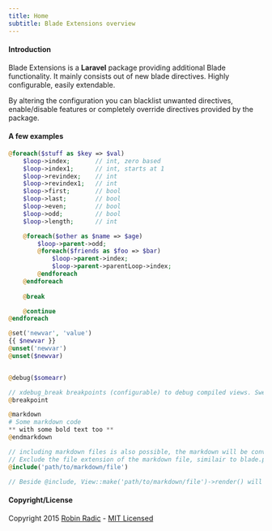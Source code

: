 ```yaml
---
title: Home
subtitle: Blade Extensions overview
---
```

#### Introduction
Blade Extensions is a **Laravel** package providing additional Blade functionality. 
It mainly consists out of new blade directives. Highly configurable, easily extendable. 


By altering the configuration you can blacklist unwanted directives, enable/disable features or completely override directives provided by the package.


#### A few examples
```php
@foreach($stuff as $key => $val)
    $loop->index;       // int, zero based
    $loop->index1;      // int, starts at 1
    $loop->revindex;    // int
    $loop->revindex1;   // int
    $loop->first;       // bool
    $loop->last;        // bool
    $loop->even;        // bool
    $loop->odd;         // bool
    $loop->length;      // int

    @foreach($other as $name => $age)
        $loop->parent->odd;
        @foreach($friends as $foo => $bar)
            $loop->parent->index;
            $loop->parent->parentLoop->index;
        @endforeach
    @endforeach  
    
    @break

    @continue
@endforeach

@set('newvar', 'value')
{{ $newvar }}
@unset('newvar')
@unset($newvar)


@debug($somearr)

// xdebug_break breakpoints (configurable) to debug compiled views. Sweet? YES!
@breakpoint

@markdown
# Some markdown code
** with some bold text too **
@endmarkdown

// including markdown files is also possible, the markdown will be converted to html. 
// Exclude the file extension of the markdown file, similair to blade.php files
@include('path/to/markdown/file')

// Beside @include, View::make('path/to/markdown/file')->render() will also work (though it would be better to use the Markdown facade / markdown ioc binding 
```


#### Copyright/License
Copyright 2015 [Robin Radic](https://github.com/RobinRadic) - [MIT Licensed](http://radic.mit-license.org)
